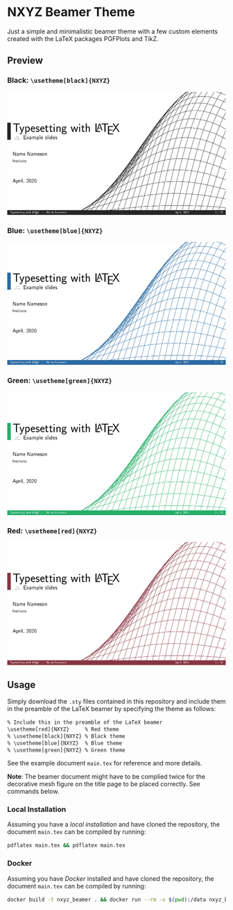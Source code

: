 # NXYZ Beamer Theme

Just a simple and minimalistic beamer theme with a few custom elements created with the LaTeX packages PGFPlots and TikZ.

## Preview

### Black: `\usetheme[black]{NXYZ}`
![](preview/black_main.gif)

### Blue: `\usetheme[blue]{NXYZ}`
![](preview/blue_main.gif)

### Green: `\usetheme[green]{NXYZ}`
![](preview/green_main.gif)

### Red: `\usetheme[red]{NXYZ}`
![](preview/red_main.gif)

## Usage 

Simply download the `.sty` files contained in this repository and include them in the preamble of the LaTeX beamer by specifying the theme as follows:

```
% Include this in the preamble of the LaTeX beamer
\usetheme[red]{NXYZ}     % Red theme 
% \usetheme[black]{NXYZ} % Black theme
% \usetheme[blue]{NXYZ}  % Blue theme
% \usetheme[green]{NXYZ} % Green theme
```

See the example document `main.tex` for reference and more details.

**Note**: The beamer document might have to be complied twice for the decorative mesh figure on the title page to be placed correctly. See commands below.

### Local Installation

Assuming you have a _local installation_ and have cloned the repository, the document `main.tex` can be compiled by running:

```bash
pdflatex main.tex && pdflatex main.tex
```

### Docker

Assuming you have _Docker_ installed and have cloned the repository, the document `main.tex` can be compiled by running:

```bash
docker build -t nxyz_beamer . && docker run --rm -v $(pwd):/data nxyz_beamer /bin/bash -c "pdflatex main.tex && pdflatex main.tex"
```
